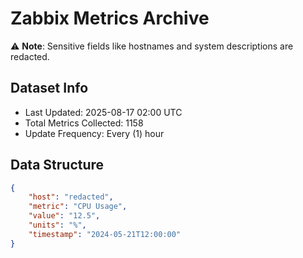 # Zabbix Metrics Archive

⚠️ **Note**: Sensitive fields like hostnames and system descriptions are redacted.

## Dataset Info
- Last Updated: 2025-08-17 02:00 UTC
- Total Metrics Collected: 1158
- Update Frequency: Every (1) hour

## Data Structure
```json
{
    "host": "redacted",
    "metric": "CPU Usage",
    "value": "12.5",
    "units": "%",
    "timestamp": "2024-05-21T12:00:00"
}
```
